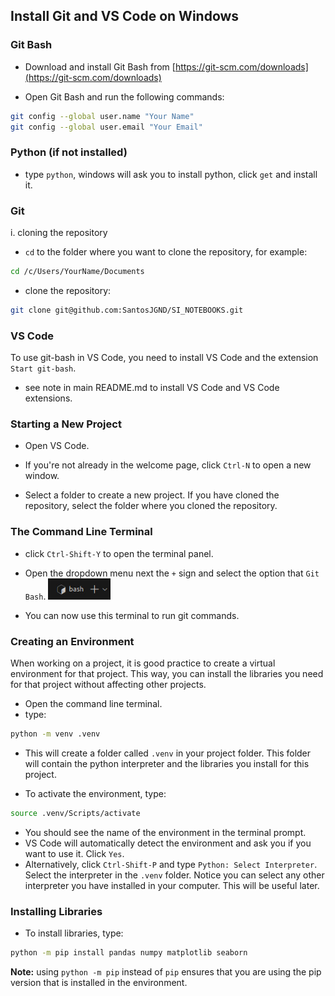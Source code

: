 ## Install Git and VS Code on Windows

### Git Bash

- Download and install Git Bash from [https://git-scm.com/downloads](https://git-scm.com/downloads)

- Open Git Bash and run the following commands:

```bash
git config --global user.name "Your Name"
git config --global user.email "Your Email"
```

### Python (if not installed)

- type `python`, windows will ask you to install python, click `get` and install it.

### Git

i. cloning the repository

- `cd` to the folder where you want to clone the repository, for example:

```bash
cd /c/Users/YourName/Documents
```

- clone the repository:

```bash
git clone git@github.com:SantosJGND/SI_NOTEBOOKS.git
```

### VS Code

To use git-bash in VS Code, you need to install VS Code and the extension `Start git-bash`.

- see note in main README.md to install VS Code and VS Code extensions.

### Starting a New Project

- Open VS Code.

- If you're not already in the welcome page, click `Ctrl-N` to open a new window.

- Select a folder to create a new project. If you have cloned the repository, select the folder where you cloned the repository.

### The Command Line Terminal

- click `Ctrl-Shift-Y` to open the terminal panel.

- Open the dropdown menu next the `+` sign and select the option that `Git Bash`.
  <img src="img/bash_cmd.jpg" alt="drawing" width="100"/>

- You can now use this terminal to run git commands.

### Creating an Environment

When working on a project, it is good practice to create a virtual environment for that project. This way, you can install the libraries you need for that project without affecting other projects.

- Open the command line terminal.
- type:

```bash
python -m venv .venv
```

- This will create a folder called `.venv` in your project folder. This folder will contain the python interpreter and the libraries you install for this project.

- To activate the environment, type:

```bash
source .venv/Scripts/activate
```

- You should see the name of the environment in the terminal prompt.
- VS Code will automatically detect the environment and ask you if you want to use it. Click `Yes`.
- Alternatively, click `Ctrl-Shift-P` and type `Python: Select Interpreter`. Select the interpreter in the `.venv` folder. Notice you can select any other interpreter you have installed in your computer. This will be useful later.

### Installing Libraries

- To install libraries, type:

```bash
python -m pip install pandas numpy matplotlib seaborn
```

**Note:** using `python -m pip` instead of `pip` ensures that you are using the pip version that is installed in the environment.

